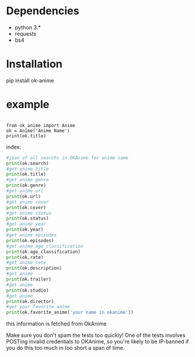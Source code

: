 


Dependencies
============

- python 3.*
- requests
- bs4

Installation
============

pip install ok-anime

example
==========
```pyton

from ok_anime import Anime
ok = Anime('Anime Name')
print(ok.title)
```

index:	
```python
#json of all searchs in OKAnime for anime name
print(ok.search)
#get anime title
print(ok.title)
#get anime genre
print(ok.genre)
#get anime url
print(ok.url)
#get anime cover
print(ok.cover)
#get anime status
print(ok.status)
#get anime year
print(ok.year)
#get anime episodes
print(ok.episodes)
#get anime age_classification
print(ok.age_classification)
print(ok.rate)
#get anime rate
print(ok.description)
#get anime
print(ok.trailer)
#get anime
print(ok.studio)
#get anime
print(ok.director)
#get your favorite anime
print(ok.favorite_anime('your name in okanime'))
```
	

this information is fetched from OkAnime

Make sure you don't spam the tests too quickly! One of the tests involves POSTing invalid credentials to OKAnime, so you're likely to be IP-banned if you do this too much in too short a span of time.
